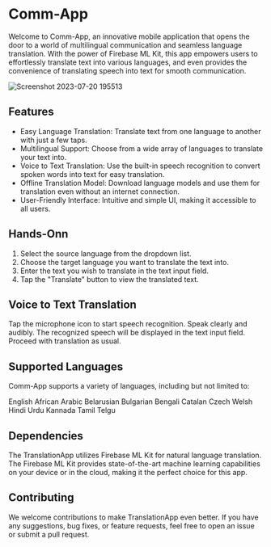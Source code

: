 # Comm-App

Welcome to Comm-App, an innovative mobile application that opens the door to a world of multilingual communication and seamless language translation. With the power of Firebase ML Kit, this app empowers users to effortlessly translate text into various languages, and even provides the convenience of translating speech into text for smooth communication.

![Screenshot 2023-07-20 195513](https://github.com/Danish1875/Comm-App/assets/111090637/d846df31-790a-47b2-ae88-79d388316de0)

## Features
- Easy Language Translation: Translate text from one language to another with just a few taps.
- Multilingual Support: Choose from a wide array of languages to translate your text into.
- Voice to Text Translation: Use the built-in speech recognition to convert spoken words into text for easy translation.
- Offline Translation Model: Download language models and use them for translation even without an internet connection.
- User-Friendly Interface: Intuitive and simple UI, making it accessible to all users.

## Hands-Onn
1. Select the source language from the dropdown list.
2. Choose the target language you want to translate the text into.
3. Enter the text you wish to translate in the text input field.
4. Tap the "Translate" button to view the translated text.

## Voice to Text Translation
Tap the microphone icon to start speech recognition.
Speak clearly and audibly.
The recognized speech will be displayed in the text input field.
Proceed with translation as usual.

## Supported Languages
Comm-App supports a variety of languages, including but not limited to:

English
African
Arabic
Belarusian
Bulgarian
Bengali
Catalan
Czech
Welsh
Hindi
Urdu
Kannada
Tamil
Telgu

## Dependencies
The TranslationApp utilizes Firebase ML Kit for natural language translation. The Firebase ML Kit provides state-of-the-art machine learning capabilities on your device or in the cloud, making it the perfect choice for this app.

## Contributing
We welcome contributions to make TranslationApp even better. If you have any suggestions, bug fixes, or feature requests, feel free to open an issue or submit a pull request.

